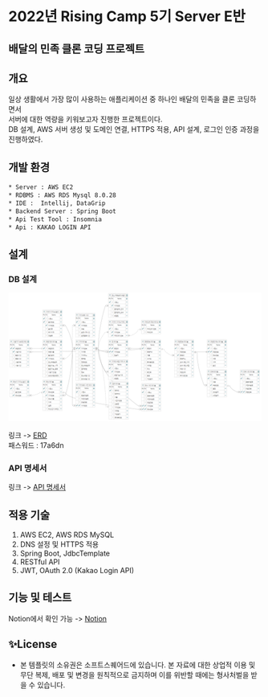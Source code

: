 # 2022년 Rising Camp 5기 Server E반
## 배달의 민족 클론 코딩 프로젝트

## 개요

일상 생활에서 가장 많이 사용하는 애플리케이션 중 하나인 배달의 민족을 클론 코딩하면서<br/> 
서버에 대한 역량을 키워보고자 진행한 프로젝트이다.  
DB 설계, AWS 서버 생성 및 도메인 연결, HTTPS 적용, API 설계, 로그인 인증 과정을 진행하였다.

## 개발 환경
```
* Server : AWS EC2
* RDBMS : AWS RDS Mysql 8.0.28
* IDE :  Intellij, DataGrip
* Backend Server : Spring Boot
* Api Test Tool : Insomnia
* Api : KAKAO LOGIN API
```

## 설계

### DB 설계
![ERD](image/ERD.PNG)<br/>

링크 -> [ERD](https://aquerytool.com/aquerymain/index/?rurl=4e0d50a9-1305-4267-ba52-edc547870fa4)<br/>
패스워드 : 17a6dn <br/>

### API 명세서<br/>

링크 -> [API 명세서](https://docs.google.com/spreadsheets/d/1sGsCyxm9wlEmrYxr6B_MxS8FlWkzNo8Fp6qbodJkLU8/edit?usp=sharing)<br/>

## 적용 기술

1. AWS EC2, AWS RDS MySQL
2. DNS 설정 및 HTTPS 적용
3. Spring Boot, JdbcTemplate
4. RESTful API
5. JWT, OAuth 2.0 (Kakao Login API)

## 기능 및 테스트

Notion에서 확인 가능 -> [Notion](https://maddening-spruce-1ee.notion.site/API-f4e6f38c6ec14312ad76a2c38b92ff6c)

## ✨License
- 본 템플릿의 소유권은 소프트스퀘어드에 있습니다. 본 자료에 대한 상업적 이용 및 무단 복제, 배포 및 변경을 원칙적으로 금지하며 이를 위반할 때에는 형사처벌을 받을 수 있습니다.
